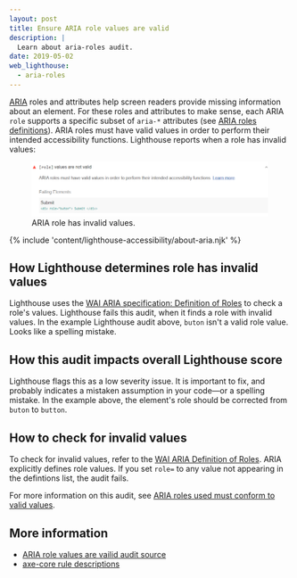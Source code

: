 ```yaml
---
layout: post
title: Ensure ARIA role values are valid
description: |
  Learn about aria-roles audit.
date: 2019-05-02
web_lighthouse:
  - aria-roles
---
```


[ARIA](https://www.w3.org/TR/wai-aria-1.1/#role_definitions)
roles and attributes help screen readers
provide missing information about an element.
For these roles and attributes to make sense,
each ARIA `role` supports a specific subset of `aria-*` attributes
(see [ARIA roles definitions](https://www.w3.org/TR/wai-aria-1.1/#role_definitions)).
ARIA roles must have valid values in order
to perform their intended accessibility functions.
Lighthouse reports when a role has invalid values:

<figure class="w-figure">
  <img class="w-screenshot w-screenshot--filled" src="aria-roles.png" alt="Lighthouse audit showing ARIA role has invalid values">
  <figcaption class="w-figcaption">
    ARIA role has invalid values.
  </figcaption>
</figure>

{% include 'content/lighthouse-accessibility/about-aria.njk' %}

## How Lighthouse determines role has invalid values

Lighthouse uses the
[WAI ARIA specification: Definition of Roles](https://www.w3.org/TR/wai-aria-1.1/#role_definitions)
to check a role's values.
Lighthouse fails this audit,
when it finds a role with invalid values.
In the example Lighthouse audit above,
`buton` isn't a valid role value.
Looks like a spelling mistake.

## How this audit impacts overall Lighthouse score

Lighthouse flags this as a low severity issue. It is important to fix, and
probably indicates a mistaken assumption in your code—or a spelling mistake. In
the example above, the element's role should be corrected from `buton` to
`button`.

## How to check for invalid values

To check for invalid values,
refer to the [WAI ARIA Definition of Roles](https://www.w3.org/TR/wai-aria-1.1/#role_definitions).
ARIA explicitly defines role values.
If you set `role=` to any value not appearing in the defintions list,
the audit fails.

For more information on this audit,
see [ARIA roles used must conform to valid values](https://dequeuniversity.com/rules/axe/3.1/aria-roles?application=lighthouse).

## More information

- [ARIA role values are vailid audit source](https://github.com/GoogleChrome/lighthouse/blob/master/lighthouse-core/audits/accessibility/aria-roles.js)
- [axe-core rule descriptions](https://github.com/dequelabs/axe-core/blob/develop/doc/rule-descriptions.md)
